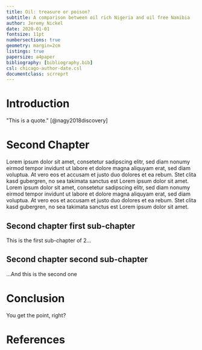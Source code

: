 ```yaml
---
title: Oil: treasure or poison? 
subtitle: A comparison between oil rich Nigeria and oil free Namibia
author: Jeremy Nickel
date: 2020-01-01
fontsize: 11pt
numbersections: true
geometry: margin=2cm
listings: true
papersize: a4paper
bibliography: [bibliography.bib]
csl: chicago-author-date.csl
documentclass: scrreprt
---
```


# Introduction

"This is a quote." [@nagy2018discovery]

# Second Chapter

Lorem ipsum dolor sit amet, consetetur sadipscing elitr, sed diam nonumy eirmod tempor invidunt ut labore et dolore magna aliquyam erat, sed diam voluptua. At vero eos et accusam et justo duo dolores et ea rebum. Stet clita kasd gubergren, no sea takimata sanctus est Lorem ipsum dolor sit amet. Lorem ipsum dolor sit amet, consetetur sadipscing elitr, sed diam nonumy eirmod tempor invidunt ut labore et dolore magna aliquyam erat, sed diam voluptua. At vero eos et accusam et justo duo dolores et ea rebum. Stet clita kasd gubergren, no sea takimata sanctus est Lorem ipsum dolor sit amet.

## Second chapter first sub-chapter
This is the first sub-chapter of 2...

## Second chapter second sub-chapter
...And this is the second one

# Conclusion
You get the point, right?

# References
